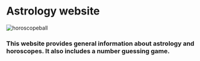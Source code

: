 # Astrology website

![horoscopeball](https://github.com/elx13/website_astrology/assets/73718901/19c6a0fb-3b6b-4dc4-b9bb-dfba4d0b6caf)

### This website provides general information about astrology and horoscopes. It also includes a number guessing game.
